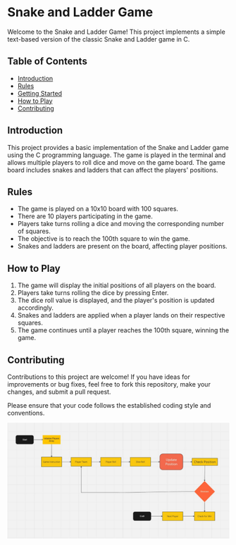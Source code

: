 <!DOCTYPE html>
<html>

<body>

<h1>Snake and Ladder Game</h1>
<p>Welcome to the Snake and Ladder Game! This project implements a simple text-based version of the classic Snake and Ladder game in C.</p>

<h2>Table of Contents</h2>
<ul>
    <li><a href="#introduction">Introduction</a></li>
    <li><a href="#rules">Rules</a></li>
    <li><a href="#getting-started">Getting Started</a></li>
    <li><a href="#how-to-play">How to Play</a></li>
    <li><a href="#contributing">Contributing</a></li>
</ul>

<h2 id="introduction">Introduction</h2>
<p>This project provides a basic implementation of the Snake and Ladder game using the C programming language. The game is played in the terminal and allows multiple players to roll dice and move on the game board. The game board includes snakes and ladders that can affect the players' positions.</p>

<h2 id="rules">Rules</h2>
<ul>
    <li>The game is played on a 10x10 board with 100 squares.</li>
    <li>There are 10 players participating in the game.</li>
    <li>Players take turns rolling a dice and moving the corresponding number of squares.</li>
    <li>The objective is to reach the 100th square to win the game.</li>
    <li>Snakes and ladders are present on the board, affecting player positions.</li>
</ul>


<h2 id="how-to-play">How to Play</h2>
<ol>
    <li>The game will display the initial positions of all players on the board.</li>
    <li>Players take turns rolling the dice by pressing Enter.</li>
    <li>The dice roll value is displayed, and the player's position is updated accordingly.</li>
    <li>Snakes and ladders are applied when a player lands on their respective squares.</li>
    <li>The game continues until a player reaches the 100th square, winning the game.</li>
</ol>

<h2 id="contributing">Contributing</h2>
<p>Contributions to this project are welcome! If you have ideas for improvements or bug fixes, feel free to fork this repository, make your changes, and submit a pull request.</p>
<p>Please ensure that your code follows the established coding style and conventions.</p>

<img src="https://github.com/yogi428/codewithC/blob/main/WhatsApp%20Image%202023-07-31%20at%2021.08.04.jpg"></img>

</body>
</html>
